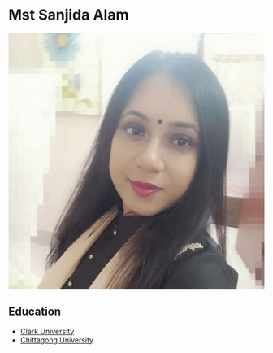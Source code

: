 # Mst Sanjida Alam
![This is a picture of a lake.](Pic_Sanji.jpg)
## Education
- [Clark University](https://www.clarku.edu/)
- [Chittagong University](https://cu.ac.bd/content/index.php?menumapno=42)
